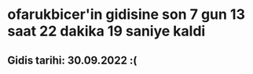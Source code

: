# ofarukbicer'in gidisine son 7 gun 13 saat 22 dakika 19 saniye kaldi

## Gidis tarihi: 30.09.2022 :(